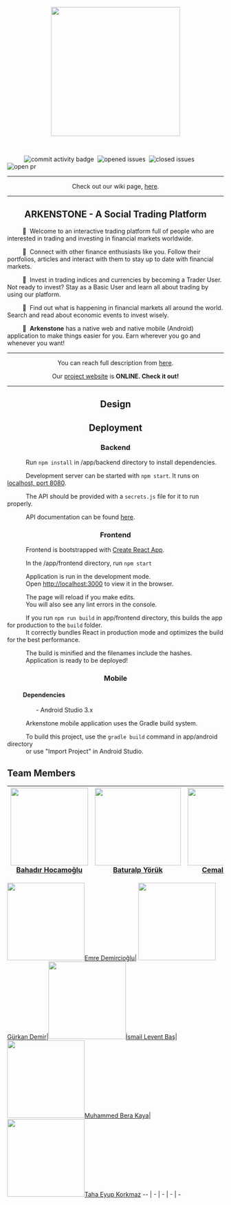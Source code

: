 
<p align="center">
<img src="https://github.com/bounswe/bounswe2019group4/blob/master/wiki-assets/ic_log_dark_gray.png" width="300" />
</p>

</br>

&nbsp;&nbsp;&nbsp;&nbsp;&nbsp;&nbsp;&nbsp;&nbsp;&nbsp;&nbsp;![commit activity badge](https://img.shields.io/github/contributors/bounswe/bounswe2019group4?color=0b397a&style=for-the-badge)&nbsp;
![opened issues](https://img.shields.io/github/issues-raw/bounswe/bounswe2019group4?color=24302d&style=for-the-badge)&nbsp;
![closed issues](https://img.shields.io/github/issues-closed-raw/bounswe/bounswe2019group4?color=03fcb1&style=for-the-badge)
![open pr](https://img.shields.io/github/issues-pr/bounswe/bounswe2019group4?color=blue&style=for-the-badge)

---
<p align="center">
Check out our wiki page, <a href="../..wiki">here</a>.
</p>

---

## <div align="center"> ARKENSTONE - A Social Trading Platform </div>

&nbsp;&nbsp;&nbsp;&nbsp;&nbsp;&nbsp;&nbsp;&nbsp; :large_blue_diamond:&nbsp;  Welcome to an interactive trading platform full of people who are interested in trading and investing in financial markets worldwide.

&nbsp;&nbsp;&nbsp;&nbsp;&nbsp;&nbsp;&nbsp;&nbsp; :large_blue_diamond:&nbsp; Connect with other finance enthusiasts like you. Follow their portfolios, articles and interact with them to stay up to date with financial markets.

&nbsp;&nbsp;&nbsp;&nbsp;&nbsp;&nbsp;&nbsp;&nbsp; :large_blue_diamond:&nbsp; Invest in trading indices and currencies by becoming a Trader User. Not ready to invest? Stay as a Basic User and learn all about trading by using our platform.

&nbsp;&nbsp;&nbsp;&nbsp;&nbsp;&nbsp;&nbsp;&nbsp; :large_blue_diamond:&nbsp; Find out what is happening in financial markets all around the world. Search and read about economic events to invest wisely.

&nbsp;&nbsp;&nbsp;&nbsp;&nbsp;&nbsp;&nbsp;&nbsp; :large_blue_diamond:&nbsp; <strong>Arkenstone</strong> has a native web and native mobile (Android) application to make things easier for you. Earn wherever you go and whenever you want!

---
<p align="center">
 You can reach full description from <a href="https://github.com/bounswe/bounswe2019group4/blob/master/wiki-assets/project-description-Spring20182019_TradersPlatform.pdf">here</a>.
</p>

<p align="center"> 
Our <a href="https://arkenstone.ml/" target="_blank">project website</a> is <strong>ONLINE. Check it out!</strong>   
</p>

---

## <div align="center"> Design </div>

## <div align="center"> Deployment </div>

### <div align="center"> Backend </div>

&nbsp;&nbsp;&nbsp;&nbsp;&nbsp;&nbsp;&nbsp;&nbsp;&nbsp;&nbsp; Run `npm install` in /app/backend directory to install dependencies.

&nbsp;&nbsp;&nbsp;&nbsp;&nbsp;&nbsp;&nbsp;&nbsp;&nbsp;&nbsp; Development server can be started with `npm start`. It runs on [localhost, port 8080](http://localhost:8080).

&nbsp;&nbsp;&nbsp;&nbsp;&nbsp;&nbsp;&nbsp;&nbsp;&nbsp;&nbsp; The API should be provided with a `secrets.js` file for it to run properly.

&nbsp;&nbsp;&nbsp;&nbsp;&nbsp;&nbsp;&nbsp;&nbsp;&nbsp;&nbsp; API documentation can be found [here](https://documenter.getpostman.com/view/3191118/SVtTz9Pn?version=latest).


### <div align="center"> Frontend </div>

&nbsp;&nbsp;&nbsp;&nbsp;&nbsp;&nbsp;&nbsp;&nbsp;&nbsp;&nbsp; Frontend is bootstrapped with [Create React App](https://github.com/facebook/create-react-app).

&nbsp;&nbsp;&nbsp;&nbsp;&nbsp;&nbsp;&nbsp;&nbsp;&nbsp;&nbsp; In the /app/frontend directory, run `npm start`

&nbsp;&nbsp;&nbsp;&nbsp;&nbsp;&nbsp;&nbsp;&nbsp;&nbsp;&nbsp; Application is run in the development mode.<br />
&nbsp;&nbsp;&nbsp;&nbsp;&nbsp;&nbsp;&nbsp;&nbsp;&nbsp;&nbsp; Open [http://localhost:3000](http://localhost:3000) to view it in the browser.

&nbsp;&nbsp;&nbsp;&nbsp;&nbsp;&nbsp;&nbsp;&nbsp;&nbsp;&nbsp; The page will reload if you make edits.<br />
&nbsp;&nbsp;&nbsp;&nbsp;&nbsp;&nbsp;&nbsp;&nbsp;&nbsp;&nbsp; You will also see any lint errors in the console.

&nbsp;&nbsp;&nbsp;&nbsp;&nbsp;&nbsp;&nbsp;&nbsp;&nbsp;&nbsp; If you run `npm run build` in app/frontend directory, this builds the app for production to the `build` folder.<br />
&nbsp;&nbsp;&nbsp;&nbsp;&nbsp;&nbsp;&nbsp;&nbsp;&nbsp;&nbsp; It correctly bundles React in production mode and optimizes the build for the best performance.

&nbsp;&nbsp;&nbsp;&nbsp;&nbsp;&nbsp;&nbsp;&nbsp;&nbsp;&nbsp; The build is minified and the filenames include the hashes.<br />
&nbsp;&nbsp;&nbsp;&nbsp;&nbsp;&nbsp;&nbsp;&nbsp;&nbsp;&nbsp; Application is ready to be deployed!

### <div align="center"> Mobile </div>

#### &nbsp;&nbsp;&nbsp;&nbsp;&nbsp;&nbsp;&nbsp;&nbsp;&nbsp;&nbsp; Dependencies
&nbsp;&nbsp;&nbsp;&nbsp;&nbsp;&nbsp;&nbsp;&nbsp;&nbsp;&nbsp;  &nbsp;&nbsp;&nbsp;&nbsp;&nbsp; - Android Studio 3.x

&nbsp;&nbsp;&nbsp;&nbsp;&nbsp;&nbsp;&nbsp;&nbsp;&nbsp;&nbsp; Arkenstone mobile application uses the Gradle build system.

&nbsp;&nbsp;&nbsp;&nbsp;&nbsp;&nbsp;&nbsp;&nbsp;&nbsp;&nbsp; To build this project, use the `gradle build` command in app/android directory <br/> 
&nbsp;&nbsp;&nbsp;&nbsp;&nbsp;&nbsp;&nbsp;&nbsp;&nbsp;&nbsp; or use "Import Project" in Android Studio.


## Team  Members
[<img src="https://avatars1.githubusercontent.com/u/11016390?s=400&v=4" width="180" height="180">][Bahadır Hocamoğlu][Bahadır Hocamoğlu]|[<img src="https://avatars1.githubusercontent.com/u/32465575?s=400&v=4" width="200" height="180">][Baturalp Yörük][Baturalp Yörük]|[<img src="https://avatars0.githubusercontent.com/u/32355806?s=400&v=4" width="180" height="180">][Cemal Aytekin][Cemal Aytekin]|[<img src="https://avatars3.githubusercontent.com/u/32391743?s=460&v=4" width="200" height="175">][Ege Başural][Ege Başural]|[<img src="https://avatars0.githubusercontent.com/u/42263185?s=400&v=4" width="200" height="180">][Elif Çalışkan][Elif Çalışkan]
-- | - | - | - | -

[<img src="https://avatars2.githubusercontent.com/u/44063570?s=400&v=4" width="180" height="180">][Emre Demircioğlu][Emre Demircioğlu]|
[<img src="https://avatars1.githubusercontent.com/u/36932896?s=400&v=4" width="180" height="180">][Gürkan Demir][Gürkan Demir]|[<img src="https://avatars1.githubusercontent.com/u/17166724?s=460&v=4" width="180" height="180">][İsmail Levent Baş][İsmail Levent Baş]|[<img src="https://avatars0.githubusercontent.com/u/32485096?s=400&v=4" width="180" height="180">][Muhammed Bera Kaya][Muhammed Bera Kaya]|[<img src="https://avatars1.githubusercontent.com/u/33196763?s=400&v=4" width="180" height="180">][Taha Eyup Korkmaz][Taha Eyup Korkmaz]
-- | - | - | - | -


[Bahadır Hocamoğlu]: ../../wiki/Bahadır-Hocamoğlu
[Baturalp Yörük]: ../../wiki/Baturalp-Yörük
[Elif Çalışkan]: ../../wiki/Elif-Çalışkan
[Ege Başural]: ../../wiki/Ege-Başural
[Emre Demircioğlu]: ../../wiki/Emre-Demircioğlu
[Gürkan Demir]: ../../wiki/Gürkan-Demir
[Cemal Aytekin]: ../../wiki/Cemal-Aytekin
[İbrahim Özgürcan Öztaş]: ../../wiki/İbrahim-Özgürcan-Öztaş
[İsmail Levent Baş]: ../../wiki/İsmail-Levent-Baş
[Muhammed Bera Kaya]: ../../wiki/Muhammed-Bera-Kaya
[Taha Eyup Korkmaz]: ../../wiki/Taha-Korkmaz

